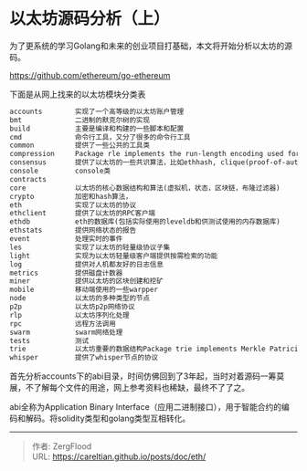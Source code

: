 # 以太坊源码分析（上）


为了更系统的学习Golang和未来的创业项目打基础，本文将开始分析以太坊的源码。

https://github.com/ethereum/go-ethereum

下面是从网上找来的以太坊模块分类表

```Markdown {data-open=true}
accounts        实现了一个高等级的以太坊账户管理
bmt             二进制的默克尔树的实现
build           主要是编译和构建的一些脚本和配置
cmd             命令行工具，又分了很多的命令行工具
common          提供了一些公共的工具类
compression     Package rle implements the run-length encoding used for Ethereum data.
consensus       提供了以太坊的一些共识算法，比如ethhash, clique(proof-of-authority)
console         console类
contracts   
core            以太坊的核心数据结构和算法(虚拟机，状态，区块链，布隆过滤器)
crypto          加密和hash算法，
eth             实现了以太坊的协议
ethclient       提供了以太坊的RPC客户端
ethdb           eth的数据库(包括实际使用的leveldb和供测试使用的内存数据库)
ethstats        提供网络状态的报告
event           处理实时的事件
les             实现了以太坊的轻量级协议子集
light           实现为以太坊轻量级客户端提供按需检索的功能
log             提供对人机都友好的日志信息
metrics         提供磁盘计数器
miner           提供以太坊的区块创建和挖矿
mobile          移动端使用的一些warpper
node            以太坊的多种类型的节点
p2p             以太坊p2p网络协议
rlp             以太坊序列化处理
rpc             远程方法调用
swarm           swarm网络处理
tests           测试
trie            以太坊重要的数据结构Package trie implements Merkle Patricia Tries.
whisper         提供了whisper节点的协议
```

首先分析accounts下的abi目录，时间仿佛回到了3年起，当时对着源码一筹莫展，不了解每个文件的用途，网上参考资料也稀缺，最终不了了之。

abi全称为Application Binary Interface（应用二进制接口），用于智能合约的编码和解码。将solidity类型和golang类型互相转化。


---

> 作者: ZergFlood  
> URL: https://careltian.github.io/posts/doc/eth/  

